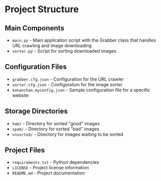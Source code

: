 # Project Structure

## Main Components

- `main.py` - Main application script with the Grabber class that handles URL crawling and image downloading
- `sorter.py` - Script for sorting downloaded images

## Configuration Files

- `grabber.cfg.json` - Configuration for the URL crawler
- `sorter.cfg.json` - Configuration for the image sorter
- `konanchan.myconfig.json` - Sample configuration file for a specific website

## Storage Directories

- `ham/` - Directory for sorted "good" images
- `spam/` - Directory for sorted "bad" images 
- `unsorted/` - Directory for images waiting to be sorted

## Project Files

- `requirements.txt` - Python dependencies
- `LICENSE` - Project license information
- `README.md` - Project documentation 